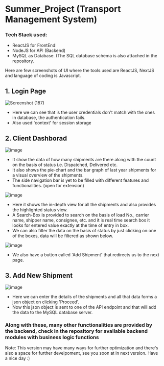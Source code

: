 # Summer_Project (Transport Management System)

### Tech Stack used:
- ReactJS for FrontEnd
- NodeJS for API (Backend)
- MySQL as Database. (The SQL database schema is also attached in the repository.
  
Here are few screenshots of UI where the tools used are ReactJS, NextJS and language of coding is Javascript.
## 1. Login Page
![Screenshot (187)](https://github.com/vatsalpsutariya/Summer_Project/assets/122974525/fb21a197-1f18-489e-876b-018da57fd148)
- Here we can see that is the user credentials don't match with the ones in database, the authentication fails.
- Also used 'context' for session storage

## 2. Client Dashborad
![image](https://github.com/vatsalpsutariya/Summer_Project/assets/122974525/c0c05e5e-2a5a-4274-a07f-a1fb7eea6f52)
- It show the data of how many shipments are there along with the count on the basis of status i.e. Dispatched, Delivered etc.
- It also shows the pie-chart and the bar graph of last year shipments for a visual overview of the shipments.
- The side navigation bar is yet to be filled with different features and functionalities. (open for extension)

![image](https://github.com/vatsalpsutariya/Summer_Project/assets/122974525/26ab0556-ccf9-46b6-8d64-d7412a9ba92e)
- Here it shows the in-depth view for all the shipments and also provides the highlighted status view.
- A Search-Box is provided to search on the basis of load No., carrier name, shipper name, consignee, etc. and it is real time search box it looks for entered value exactly at the time of entry in box.
- We can also filter the data on the basis of status by just clicking on one of the boxes, data will be filtered as shown below.

![image](https://github.com/vatsalpsutariya/Summer_Project/assets/122974525/0fd36411-97e7-44a7-94b7-2a29047be695)
- We also have a button called 'Add Shipment' that redirects us to the next page.

## 3. Add New Shipment
![image](https://github.com/vatsalpsutariya/Summer_Project/assets/122974525/bcbad252-a782-4f73-8baa-29da16e85b27)
- Here we can enter the details of the shipments and all that data forms a json object on clicking 'Proceed'.
- Now this json object is sent to one of the API endpoint and that will add the data to the MySQL database server.

### Along with these, many other functionalities are provided by the backend, check in the repository for available backend modules with business logic functions

Note: This version may have many ways for further optimization and there's also a space for further develpoment, see you soon at in next version. 
Have a nice day :)
  
